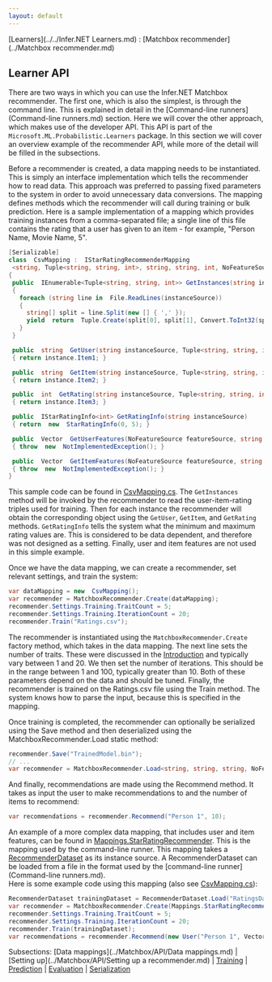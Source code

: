 ```yaml
---
layout: default
---
```

[Learners](../../Infer.NET Learners.md) : [Matchbox recommender](../Matchbox recommender.md)

## Learner API

There are two ways in which you can use the Infer.NET Matchbox recommender. The first one, which is also the simplest, is through the command line. This is explained in detail in the [Command-line runners](Command-line runners.md) section. Here we will cover the other approach, which makes use of the developer API.  This API is part of the `Microsoft.ML.Probabilistic.Learners` package.  In this section we will cover an overview example of the recommender API, while more of the detail will be filled in the subsections.

Before a recommender is created, a data mapping needs to be instantiated. This is simply an interface implementation which tells the recommender how to read data. This approach was preferred to passing fixed parameters to the system in order to avoid unnecessary data conversions. The mapping defines methods which the recommender will call during training or bulk prediction. Here is a sample implementation of a mapping which provides training instances from a comma-separated file; a single line of this file contains the rating that a user has given to an item - for example, "Person Name, Movie Name, 5".
```csharp
[Serializable]
class  CsvMapping :  IStarRatingRecommenderMapping
 <string, Tuple<string, string, int>, string, string, int, NoFeatureSource, Vector>
{
 public  IEnumerable<Tuple<string, string, int>> GetInstances(string instanceSource)
 {
   foreach (string line in  File.ReadLines(instanceSource))
   {
     string[] split = line.Split(new [] { ',' });
     yield  return  Tuple.Create(split[0], split[1], Convert.ToInt32(split[2]));
   }
 }

 public  string  GetUser(string instanceSource, Tuple<string, string, int> instance)
 { return instance.Item1; }

 public  string  GetItem(string instanceSource, Tuple<string, string, int> instance)
 { return instance.Item2; }

 public  int  GetRating(string instanceSource, Tuple<string, string, int> instance)
 { return instance.Item3; }

 public  IStarRatingInfo<int> GetRatingInfo(string instanceSource)
 { return  new  StarRatingInfo(0, 5); }

 public  Vector  GetUserFeatures(NoFeatureSource featureSource, string user)
 { throw  new  NotImplementedException(); }

 public  Vector  GetItemFeatures(NoFeatureSource featureSource, string item)
 { throw  new  NotImplementedException(); }
}
```
This sample code can be found in [CsvMapping.cs](https://github.com/dotnet/infer/blob/master/test/Learners/LearnersTests/CsvMapping.cs).
The `GetInstances` method will be invoked by the recommender to read the user-item-rating triples used for training. Then for each instance the recommender will obtain the corresponding object using the `GetUser`, `GetItem`, and `GetRating` methods. `GetRatingInfo` tells the system what the minimum and maximum rating values are. This is considered to be data dependent, and therefore was not designed as a setting. Finally, user and item features are not used in this simple example.

Once we have the data mapping, we can create a recommender, set relevant settings, and train the system:
```csharp
var dataMapping = new  CsvMapping();
var recommender = MatchboxRecommender.Create(dataMapping);
recommender.Settings.Training.TraitCount = 5;
recommender.Settings.Training.IterationCount = 20;
recommender.Train("Ratings.csv");
```
The recommender is instantiated using the `MatchboxRecommender.Create` factory method, which takes in the data mapping. The next line sets the number of traits. These were discussed in the [Introduction](Introduction.md) and typically vary between 1 and 20. We then set the number of iterations. This should be in the range between 1 and 100, typically greater than 10. Both of these parameters depend on the data and should be tuned. Finally, the recommender is trained on the Ratings.csv file using the Train method. The system knows how to parse the input, because this is specified in the mapping. 

Once training is completed, the recommender can optionally be serialized using the Save method and then deserialized using the MatchboxRecommender.Load static method:
```csharp
recommender.Save("TrainedModel.bin");
// ...
var recommender = MatchboxRecommender.Load<string, string, string, NoFeatureSource>( "TrainedModel.bin");
```
And finally, recommendations are made using the Recommend method. It takes as input the user to make recommendations to and the number of items to recommend:
```csharp
var recommendations = recommender.Recommend("Person 1", 10);
```

An example of a more complex data mapping, that includes user and item features, can be found in [Mappings.StarRatingRecommender](https://github.com/dotnet/infer/blob/master/src/Learners/Runners/Common/DataModel/Mappings.cs).  This is the mapping used by the command-line runner.  This mapping takes a [RecommenderDataset](https://github.com/dotnet/infer/blob/master/src/Learners/Runners/Common/DataModel/RecommenderDataset.cs) as its instance source.  A RecommenderDataset can be loaded from a file in the format used by the [command-line runner](Command-line runners.md).  
Here is some example code using this mapping (also see [CsvMapping.cs](https://github.com/dotnet/infer/blob/master/test/Learners/LearnersTests/CsvMapping.cs)):
```csharp
RecommenderDataset trainingDataset = RecommenderDataset.Load("RatingsDataset.csv");
var recommender = MatchboxRecommender.Create(Mappings.StarRatingRecommender);
recommender.Settings.Training.TraitCount = 5;
recommender.Settings.Training.IterationCount = 20;
recommender.Train(trainingDataset);
var recommendations = recommender.Recommend(new User("Person 1", Vector.FromArray(2.3)), 10);
```
Subsections: [Data mappings](../Matchbox/API/Data mappings.md) | [Setting up](../Matchbox/API/Setting up a recommender.md) | [Training](../Matchbox/API/Training.md) | [Prediction](../Matchbox/API/Prediction.md) | [Evaluation](../Matchbox/API/Evaluation.md) | [Serialization](../Matchbox/API/Serialization.md)
